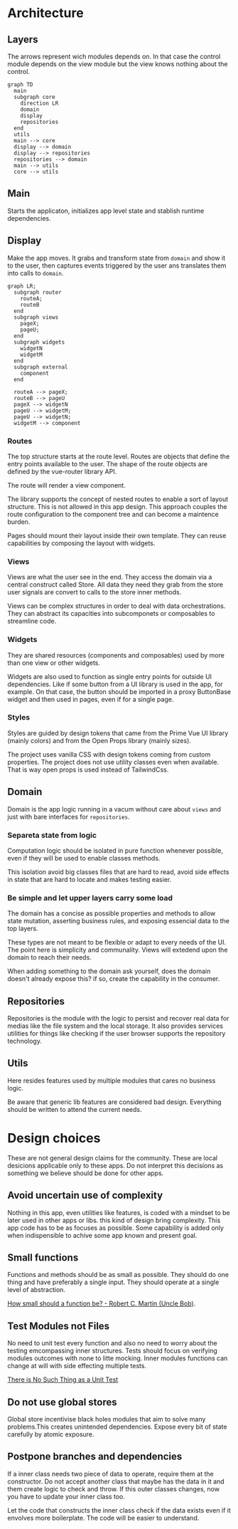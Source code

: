 # Architecture

## Layers

The arrows represent wich modules depends on. In that case the control module depends on the view module but the view knows nothing about the control.

```mermaid
graph TD
  main
  subgraph core
    direction LR
    domain
    display
    repositories
  end
  utils
  main --> core
  display --> domain
  display --> repositories
  repositories --> domain
  main --> utils
  core --> utils
```

## Main

Starts the applicaton, initializes app level state and stablish runtime dependencies.

## Display

Make the app moves. It grabs and transform state from `domain` and show it to the user, then captures events triggered by the user ans translates them into calls to `domain`.

```mermaid
graph LR;
  subgraph router
    routeA;
    routeB
  end
  subgraph views
    pageX;
    pageU;
  end
  subgraph widgets
    widgetN
    widgetM
  end
  subgraph external
    component
  end

  routeA --> pageX;
  routeB --> pageU
  pageX --> widgetN
  pageU --> widgetM;
  pageU --> widgetN;
  widgetM --> component
```

### Routes

The top structure starts at the route level. Routes are objects that define the entry points available to the user. The shape of the route objects are defined by the vue-router library API. 

The route will render a view component. 

The library supports the concept of nested routes to enable a sort of layout structure. This is not allowed in this app design. This approach couples the route configuration to the component tree and can become a maintence burden. 

Pages should mount their layout inside their own template. They can reuse capabilities by composing the layout with widgets.

### Views

Views are what the user see in the end. They access the domain via a central construct called Store. All data they need they grab from the store user signals are convert to calls to the store inner methods.

Views can be complex structures in order to deal with data orchestrations. They can abstract its capacities into subcomponets or composables to streamline code.

### Widgets

They are shared resources (components and composables) used by more than one view or other widgets.

Widgets are also used to function as single entry points for outside UI dependencies. Like if some button from a UI library is used in the app, for example. On that case, the button should be imported in a proxy ButtonBase widget and then used in pages, even if for a single page.

### Styles

Styles are guided by design tokens that came from the Prime Vue UI library (mainly colors) and from the Open Props library (mainly sizes).

The project uses vanilla CSS with design tokens coming from custom properties. The project does not use utility classes even when available. That is way open props is used instead of TailwindCss.

## Domain

Domain is the app logic running in a vacum without care about `views` and just with bare interfaces for `repositories`.

### Separeta state from logic

Computation logic should be isolated in pure function whenever possible, even if they will be used to enable classes methods.

This isolation avoid big classes files that are hard to read, avoid side effects in state that are hard to locate and makes testing easier.

### Be simple and let upper layers carry some load

The domain has a concise as possible properties and methods to allow state mutation, asserting business rules, and exposing essencial data to the top layers.

These types are not meant to be flexible or adapt to every needs of the UI. The point here is simplicity and communality. Views will extedend upon the domain to reach their needs.

When adding something to the domain ask yourself, does the domain doesn't already expose this? if so, create the capability in the consumer.

## Repositories

Repositories is the module with the logic to persist and recover real data for medias like the file system and the local storage. It also provides services utilities for things like checking if the user browser supports the repository technology.

## Utils

Here resides features used by multiple modules that cares no business logic. 

Be aware that generic lib features are considered bad design. Everything should be written to attend the current needs.

# Design choices

These are not general design claims for the community. These are local desicions applicable only to these apps. Do not interpret this decisions as something we believe should be done for other apps.

## Avoid uncertain use of complexity

Nothing in this app, even utilities like features, is coded with a mindset to be later used in other apps or libs. this kind of design bring complexity. This app code has to be as focuses as possible. Some capability is added only when indispensible to achive some app known and present goal.

## Small functions

Functions and methods should be as small as possible. They should do one thing and have preferably a single input. They should operate at a single level of abstraction.

[How small should a function be? - Robert C. Martin (Uncle Bob)](https://www.youtube.com/watch?v=rXjf8eiGsSI).

## Test Modules not Files

No need to unit test every function and also no need to worry about the testing emcompassing inner structures. Tests should focus on verifying modules outcomes with none to litte mocking. Inner modules functions can change at will with side effecting multiple tests.

[There is No Such Thing as a Unit Test](https://dev.to/awwsmm/there-is-no-such-thing-as-a-unit-test-50j3)

## Do not use global stores

Global store incentivise black holes modules that aim to solve many problems.This creates unintended dependencies. Expose every bit of state carefully by atomic exposure.

## Postpone branches and dependencies

If a inner class needs two piece of data to operate, require them at the constructor. Do not accept another class that maybe has the data in it and them create logic to check and throw. If this outer classes changes, now you have to update your inner class too. 

Let the code that constructs the inner class check if the data exists even if it envolves more boilerplate. The code will be easier to understand.